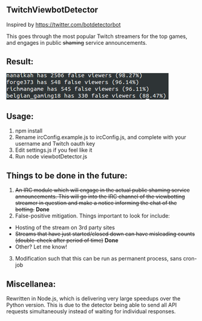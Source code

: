 ## TwitchViewbotDetector

Inspired by https://twitter.com/botdetectorbot

This goes through the most popular Twitch streamers for the top games, and engages in public ~~shaming~~ service announcements.

## Result:

![Results of bot detection](/results.png?raw=true)

## Usage:

1. npm install
2. Rename ircConfig.example.js to ircConfig.js, and complete with your username and Twitch oauth key
3. Edit settings.js if you feel like it
4. Run node viewbotDetector.js

## Things to be done in the future:

1. ~~An IRC module which will engage in the actual public shaming service announcements. This will go into the IRC channel of the viewbotting streamer in question and make a notice informing the chat of the botting.~~ **Done**
2. False-positive mitigation. Things important to look for include:
  * Hosting of the stream on 3rd party sites
  * ~~Streams that have just started/closed down can have misleading counts (double-check after period of time)~~ **Done**
  * Other? Let me know!
3. Modification such that this can be run as permanent process, sans cron-job

## Miscellanea:

Rewritten in Node.js, which is delivering very large speedups over the Python version. This is due to the detector being able to send all API requests simultaneously instead of waiting for individual responses. 

